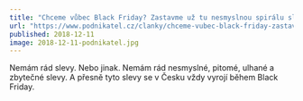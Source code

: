 ```yaml
---
title: "Chceme vůbec Black Friday? Zastavme už tu nesmyslnou spirálu slev a lží"
url: "https://www.podnikatel.cz/clanky/chceme-vubec-black-friday-zastavme-uz-tu-nesmyslnou-spiralu-slev-a-lzi/"
published: 2018-12-11
image: 2018-12-11-podnikatel.jpg
---
```


Nemám rád slevy. Nebo jinak. Nemám rád nesmyslné, pitomé, ulhané a zbytečné slevy. A&nbsp;přesně tyto slevy se v&nbsp;Česku vždy vyrojí během Black Friday.
